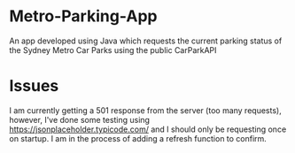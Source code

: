 # Metro-Parking-App
 An app developed using Java which requests the current parking status of the Sydney Metro Car Parks using the public CarParkAPI
 
 # Issues
 I am currently getting a 501 response from the server (too many requests), however, I've done some testing using https://jsonplaceholder.typicode.com/ and I should only be requesting once on startup. I am in the process of adding a refresh function to confirm. 

